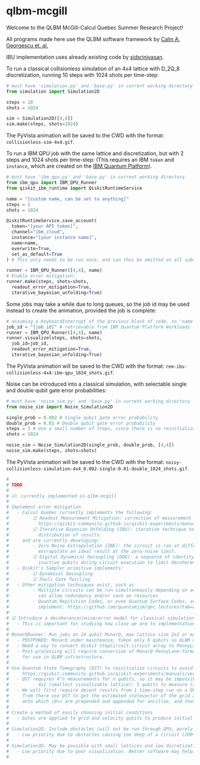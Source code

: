 ﻿# qlbm-mcgill

Welcome to the QLBM McGill-Calcul Quebec Summer Research Project!

All programs made here use the QLBM software framework by [Calin A. Georgescu et. al.](https://arxiv.org/pdf/2411.19439)

IBU implementation uses already existing code by [sidsrinivasan](https://github.com/sidsrinivasan/PyIBU).

To run a classical collisionless simulation of an 4x4 lattice with D_2Q_8 discretization, running 10 steps with 1024 shots per time-step:

```python
# must have 'simulation.py' and 'base.py' in current working directory
from simulation import Simulation2D

steps = 10
shots = 1024

sim = Simulation2D([4,4])
sim.make(steps, shots=1024)
```
The PyVista animation will be saved to the CWD with the format: ```collisionless-sim-4x4.gif```.

To run a IBM QPU job with the same lattice and discretization, but with 2 steps and 1024 shots per time-step:
(This requires an IBM ```token``` and ```instance```, which are created on the [IBM Quantum Platform](https://quantum.cloud.ibm.com/)).

```python
# must have 'ibm_qpu.py' and 'base.py' in current working directory
from ibm_qpu import IBM_QPU_Runner
from qiskit_ibm_runtime import QiskitRuntimeService

name = "[custom name, can be set to anything]"
steps = 2
shots = 1024

QiskitRuntimeService.save_account(
  token="[your API token]",
  channel="ibm_cloud", 
  instance="[your instance name]", 
  name=name, 
  overwrite=True,
  set_as_default=True
) # This only needs to be run once, and can thus be omitted on all subsequent runs

runner = IBM_QPU_Runner([4,4], name)
# Enable error mitigation:
runner.make(steps, shots=shots,
  readout_error_mitigation=True,
  iterative_bayesian_unfolding=True)
```

Some jobs may take a while due to long queues, so the job id may be used instead to create the animation, provided the job is complete:

```python
# assuming a KeyboardInterrupt of the previous block of code, so 'name', 'steps', 'shots' are defined
job_id = "[job id]" # retrievable from IBM Quantum Platform Workloads
runner = IBM_QPU_Runner([4,4], name)
runner.visualize(steps, shots=shots,
  job_id=job_id,
  readout_error_mitigation=True,
  iterative_bayesian_unfolding=True)
```
The PyVista animation will be saved to the CWD with the format: ```rem-ibu-collisionless-4x4-ibm-qpu_1024_shots.gif```.

Noise can be introduced into a classical simulation, with selectable single and double qubit gate error probabilities:

```python
# must have 'noise_sim.py' and 'base.py' in current working directory
from noise_sim import Noise_Simulation2D

single_prob = 0.002 # Single qubit gate error probability
double_prob = 0.01 # Double qubit gate error probability
steps = 3 # Use a small number of steps, since there is no reinitialization, unlike Simulation2D
shots = 1024

noise_sim = Noise_Simulation2D(single_prob, double_prob, [4,4])
noise_sim.make(steps, shots=shots)
```
The PyVista animation will be saved to the CWD with the format: ```noisy-collisionless-simulation-4x4_0.002-single-0.01-double_1024_shots.gif```.

```python
#
# TODO
#
# ☑: currently implemented in qlbm-mcgill
#
# Implement error mitigation
#   - Calcul Quebec currently implements the following:
#         ☑ Readout Measurement Mitigation: correction of measurement errors.
#           https://qiskit-community.github.io/qiskit-experiments/manuals/measurement/readout_mitigation.html
#         ☑ Iterative Bayesian Unfolding (IBU): iterative technique to find a more precise
#           distribution of results.
#     and are currently developing:
#         - Zero Noise Extrapolation (ZNE): the circuit is ran at different noise levels to
#           extrapolate an ideal result at the zero-noise limit.
#         ☑ Digital Dynamical Decoupling (DDD): a sequence of identity gates is applied to
#           inactive qubits during circuit execution to limit decoherence effects.
#   - Qiskit's Sampler primitive implements:
#         ☑ Dynamical Decoupling
#         ☑ Pauli Gate Twirling
#   - Other mitigation techniques exist, such as
#         - Multiple circuits can be run simultaneously depending on available qubits, which
#           can allow redundancy and/or save on resources
#         - Quantum Repitition Codes, or even Quantum Surface Codes, are also possible to
#           implement: https://github.com/quantumjim/qec_lectures?tab=readme-ov-file
#
# ☑ Introduce a decoherence/noise/error model for classical simulation
#   - This is important for studying how close we are to implementation in NISQ
#
# MonarQRunner: Run jobs on 24 qubit MonarQ, max lattice size 2x2 or maybe 4x2 if lucky
#   - POSTPONED: MonarQ under mainteance, Yukon only 6 qubits so QLBM unfeasable
#   - Need a way to convert Qiskit StepCircuit.circuit array to PennyLane (done in one function)
#   - Post-processing will require conversion of MonarQ PennyLane-formatted result counts to Qiskit
#     for use in QLBM infrastructure.
#
# Use Quantum State Tomography (QST) to reinitialize circuits to avoid depth limits
#     https://qiskit-community.github.io/qiskit-experiments/manuals/verification/state_tomography.html
#   - QST requires 4^n measurements for n qubits, so it may be impossible at larger scale
#         - 4x2 (smallest visualizable lattice): 5 qubits to measure (3 grid, 2 velocity)
#   - We will first require decent results from 1 time-step run on a QPU,
#     from there use QST to get the estimated statevector of the grid and velocity qubits,
#     onto which |0>s are prepended and appended for ancillae, and then used for reinitialization
#
# Create a method of easily choosing initial conditions
#   - Gates are applied to grid and velocity qubits to produce initial conditions 
#
# Simulation2D: Include obstacles (will not be run through QPU, purely visual)
#   - Low priority due to obstacles causing too deep of a circuit (200+)
#
# Simulation3D: May be possible with small lattices ond low dicretization (D_3Q_6)
#   - Low priority due to poor visualization. Better software may help.
#
```
